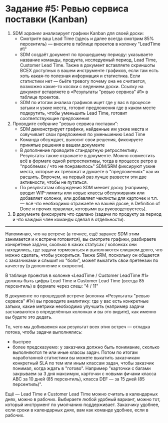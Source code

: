 # Задание #5: Ревью сервиса поставки (Kanban)

1. SDM _заранее_ анализирует графики Kanban для своей доски:
	- Смотрите ваш Lead Time (здесь и далее всегда смотрим 85% персентиль) — вносите в таблице проектов в колонку "LeadTime #1"
	- SDM создаёт документ по прошедшему периоду: указываете название команды, продукта, исследуемый период, Lead Time, Customer Lead Time. Также в документ вставляете скриншоты ВСЕХ доступных в вашем инструменте графиков, если там есть хоть какая-то полезная информация и статистика. Если статистики нет — бьёте тревогу почему она не считается, возможно какие-то косяки с ведением доски. Ссылку на документ вставляете в «Результаты "ревью сервиса" #1» в таблице проектов.
	- SDM по итогам анализа графиков ищет где у вас в процессе затыки и узкие места, готовит предложения где в каком месте подкрутить, чтобы уменьшить Lead Time, готовит соответствующие предложения
2. Проводите собрание "ревью сервиса поставки":
	- SDM демонстрирует графики, найденные им узкие места и озвучивает свои предложения по уменьшению Lead Time
	- Команда обсуждает, выносит свои решения, фиксируете принятые решения в вашем документе
	- В дополнение проводите стандартную ретроспективу. Результаты также отражаете в документе. Можно совместить всё в формате одной ретроспективы, тогда в процессе ретро в "проблемах / что не понравилось" SDM/SRM фиксируют узкие места, которые их тревожат и думаете в "предложениях" как их расшить. Впрочем, на первый раз лучше развести эти две активности, чтобы не путаться.
	- По результатам обсуждения SDM меняет доску (например, вводит WIP-лимиты или новые классы обслуживания или добавляет колонки, или добавляет чеклисты для карточек и т.п. — всё что необходимо отражаете на вашей доске, в Definition of Done и прочих правилах, которыми вы руководствуетесь).
3. В документе фиксируете что сделано (задачи по продукту за период и что каждый член команды сделал в отдельности).

* * *

Напоминаю, что на встрече (а точнее, ещё заранее SDM этим занимается и к встрече готовится), вы смотрите графики, разбираете конкретные задачи, сколько в каких статусах / колонках они находились, где задачи тормозяться и выполняются слишком долго, что можно сделать, чтобы ускориться.
Также SRM, поскольку он общается с заказчиками и слышит их "боли", может выкатить свои претензии по качеству (в дополнение к скорости).

В таблице проектов в колонке «LeadTime / Customer LeadTime #1» должны быть цифры Lead Time и Customer Lead Time (всегда 85 персентиль) в формате через слеш: "4 / 11"

В документе по прошедшей встрече (колонка «Результаты "ревью сервиса" #1») вы проводите аналитику: где у вас есть конкретные затыки, какие метрики необходимо улучшить (например задачи застаиваются в определённых колонках и вы это видите), как именно вы будете это дедать.

То, чего мы добиваемся как результат всех этих встреч — отладка потока, чтобы задачи выполнялись:
- быстрее
- более предсказуемо: у заказчика должно быть понимание, сколько выполняются те или иные классы задач. Потом по итогам наработанной статистики вы можете выкатить заказчикам конкретный SLA по тем или иным классам задач, чтобы заказчик понимал, когда ждать в "готово". Например "карточки с багами закрываем за 3 дня максимум, карточки с новыми фичами класса ABC за 10 дней (85 персентиль), класса DEF — за 15 дней (85 персентиль)".

Ещё — Lead Time и Customer Lead Time можно считать в календарных днях, можно в рабочих. Выбираете любой удобный вариант, можно тот, который инструмент по умолчанию поддерживает.
Заказчику удобнее, если сроки в календарных днях, вам как команде удобнее, если в рабочих.
